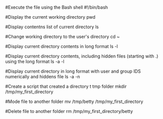 #Execute the file using the Bash shell
#!/bin/bash

#Display the current working directory
pwd

#Display contentns list of current directory
ls

#Change working directory to the user's directory
cd ~

#Display current directory contents in long format
ls -l

#Display current directory contents, including hidden files (starting with .) using the long format
ls -a -l

#Display current directory in long format with user and group IDS numerically and hiddens file
ls -a -n

#Create a script that created a directory t tmp folder
mkdir /tmp/my_first_directory

#Mode file to another folder
mv /tmp/betty /tmp/my_first_directory

#Delete file to another folder
rm /tmp/my_first_directory/betty
